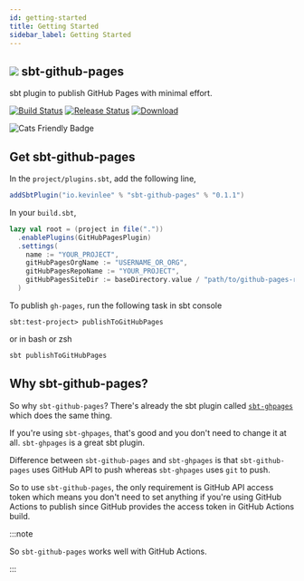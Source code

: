 ```yaml
---
id: getting-started
title: Getting Started
sidebar_label: Getting Started
---
```


## ![](../img/sbt-github-pages-logo-64x64.png) sbt-github-pages
sbt plugin to publish GitHub Pages with minimal effort.

[![Build Status](https://github.com/Kevin-Lee/sbt-github-pages/workflows/Build%20All/badge.svg)](https://github.com/Kevin-Lee/sbt-github-pages/actions?workflow=Build+All)
[![Release Status](https://github.com/Kevin-Lee/sbt-github-pages/workflows/Release/badge.svg)](https://github.com/Kevin-Lee/sbt-github-pages/actions?workflow=Release)
[ ![Download](https://api.bintray.com/packages/kevinlee/sbt-plugins/sbt-github-pages/images/download.svg) ](https://bintray.com/kevinlee/sbt-plugins/sbt-github-pages/_latestVersion)

![Cats Friendly Badge](https://typelevel.org/cats/img/cats-badge-tiny.png) 

## Get sbt-github-pages

In the `project/plugins.sbt`, add the following line,
```sbt
addSbtPlugin("io.kevinlee" % "sbt-github-pages" % "0.1.1")
```

In your `build.sbt`,
```scala
lazy val root = (project in file("."))
  .enablePlugins(GitHubPagesPlugin)
  .settings(
    name := "YOUR_PROJECT",
    gitHubPagesOrgName := "USERNAME_OR_ORG",
    gitHubPagesRepoName := "YOUR_PROJECT",
    gitHubPagesSiteDir := baseDirectory.value / "path/to/github-pages-root"
  )
```

To publish `gh-pages`, run the following task in sbt console
```sbtshell
sbt:test-project> publishToGitHubPages 
```
or in bash or zsh
```bash
sbt publishToGitHubPages 
```


## Why sbt-github-pages?

So why `sbt-github-pages`? There's already the sbt plugin called [`sbt-ghpages`](https://github.com/sbt/sbt-ghpages) which does the same thing.

If you're using `sbt-ghpages`, that's good and you don't need to change it at all. `sbt-ghpages` is a great sbt plugin.

Difference between `sbt-github-pages` and `sbt-ghpages` is that `sbt-github-pages` uses GitHub API to push whereas `sbt-ghpages` uses `git` to push.

So to use `sbt-github-pages`, the only requirement is GitHub API access token which means you don't need to set anything if you're using GitHub Actions to publish since GitHub provides the access token in GitHub Actions build.

:::note

So `sbt-github-pages` works well with GitHub Actions.

:::
